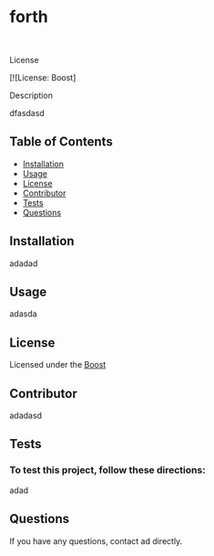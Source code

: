 # forth
<br>
<p> License</p>
[![License: Boost]
<br>

<p>Description</p> 
dfasdasd
<br>
<h2>Table of Contents</h2>
  <ul> 
   <li><a href="#Installation">Installation</a></li> 
   <li><a href="#Usage">Usage</a></li>   
   <li><a href="#License">License</a></li>   
   <li><a href="#Contributor">Contributor</a></li>   
   <li><a href="#Tests">Tests</a></li>   
   <li><a href="#Questions">Questions</a></li>                         
  </ul>

  <h2 id="Installation">Installation</h2>                         
  <p>adadad</p>
  <h2 id="Usage">Usage</h2>
  <p>adasda</p> 
  <h2 id="License">License</h2>
  <p>Licensed under the <a href="./README.md">Boost</a></p>
  <h2 id="Contributor">Contributor</h2>
  <p>adadasd</p>
  <h2 id="Tests">Tests</h2>
  <h3>To test this project, follow these directions:</h3>
  <p>adad</p>
  <h2 id="Questions">Questions</h2>
  <p style="strong">If you have any questions, contact ad directly.</p>
